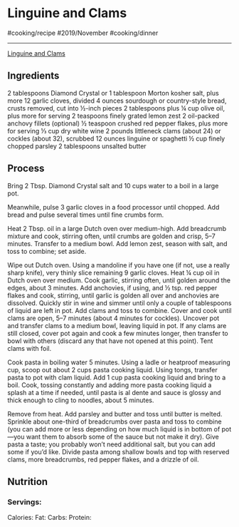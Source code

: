 # Linguine and Clams
#cooking/recipe #2019/November #cooking/dinner
- - - -
[Linguine and Clams](https://www.bonappetit.com/recipe/best-linguine-and-clams)

## Ingredients
2 tablespoons Diamond Crystal or 1 tablespoon Morton kosher salt, plus more
12 garlic cloves, divided
4 ounces sourdough or country-style bread, crusts removed, cut into ½-inch pieces
2 tablespoons plus ¼ cup olive oil, plus more for serving
2 teaspoons finely grated lemon zest
2 oil-packed anchovy fillets (optional)
½ teaspoon crushed red pepper flakes, plus more for serving
⅓ cup dry white wine
2 pounds littleneck clams (about 24) or cockles (about 32), scrubbed
12 ounces linguine or spaghetti
½ cup finely chopped parsley
2 tablespoons unsalted butter

## Process
Bring 2 Tbsp. Diamond Crystal salt and 10 cups water to a boil in a large pot.

Meanwhile, pulse 3 garlic cloves in a food processor until chopped. Add bread and pulse several times until fine crumbs form.

Heat 2 Tbsp. oil in a large Dutch oven over medium-high. Add breadcrumb mixture and cook, stirring often, until crumbs are golden and crisp, 5–7 minutes. Transfer to a medium bowl. Add lemon zest, season with salt, and toss to combine; set aside.

Wipe out Dutch oven. Using a mandoline if you have one (if not, use a really sharp knife), very thinly slice remaining 9 garlic cloves. Heat ¼ cup oil in Dutch oven over medium. Cook garlic, stirring often, until golden around the edges, about 3 minutes. Add anchovies, if using, and ½ tsp. red pepper flakes and cook, stirring, until garlic is golden all over and anchovies are dissolved. Quickly stir in wine and simmer until only a couple of tablespoons of liquid are left in pot. Add clams and toss to combine. Cover and cook until clams are open, 5–7 minutes (about 4 minutes for cockles). Uncover pot and transfer clams to a medium bowl, leaving liquid in pot. If any clams are still closed, cover pot again and cook a few minutes longer, then transfer to bowl with others (discard any that have not opened at this point). Tent clams with foil.

Cook pasta in boiling water 5 minutes. Using a ladle or heatproof measuring cup, scoop out about 2 cups pasta cooking liquid. Using tongs, transfer pasta to pot with clam liquid. Add 1 cup pasta cooking liquid and bring to a boil. Cook, tossing constantly and adding more pasta cooking liquid a splash at a time if needed, until pasta is al dente and sauce is glossy and thick enough to cling to noodles, about 5 minutes.

Remove from heat. Add parsley and butter and toss until butter is melted. Sprinkle about one-third of breadcrumbs over pasta and toss to combine (you can add more or less depending on how much liquid is in bottom of pot—you want them to absorb some of the sauce but not make it dry). Give pasta a taste; you probably won’t need additional salt, but you can add some if you’d like. Divide pasta among shallow bowls and top with reserved clams, more breadcrumbs, red pepper flakes, and a drizzle of oil.

## Nutrition
### Servings:
Calories: 
Fat: 
Carbs: 
Protein: 